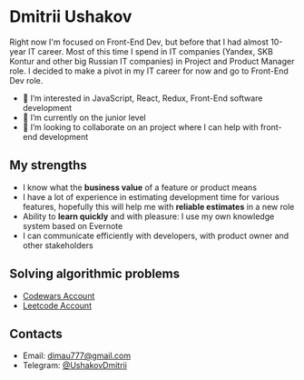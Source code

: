 <h1>Dmitrii Ushakov</h1>

Right now I'm focused on Front-End Dev, but before that I had almost 10-year IT career. Most of this time I spend in IT companies (Yandex, SKB Kontur and other big Russian IT companies) in Project and Product Manager role. I decided to make a pivot in my IT career for now and go to Front-End Dev role.

- 👀 I’m interested in JavaScript, React, Redux, Front-End software development
- 🌱 I’m currently on the junior level
- 💞️ I’m looking to collaborate on an project where I can help with front-end development 

<h2>My strengths</h2>
<ul>
  <li>I know what the <b>business value</b> of a feature or product means</li>
  <li>I have a lot of experience in estimating development time for various features, hopefully this will help me with <b>reliable estimates</b> in a new role</li>
  <li>Ability to <b>learn quickly</b> and with pleasure: I use my own knowledge system based on Evernote</li>
  <li>I can communicate efficiently with developers, with product owner and other stakeholders</li>
</ul>

<h2>Solving algorithmic problems</h2>
<ul>
  <li><a href="https://www.codewars.com/users/dimau" target="_blank">Codewars Account</a></li>
  <li><a href="https://leetcode.com/dimau777/" target="_blank">Leetcode Account</a></li>
</ul>

<h2>Contacts</h2>
<ul>
  <li>Email: <a href="mailto:dimau777@gmail.com" target="_blank">dimau777@gmail.com</a></li>
  <li>Telegram: <a href="https://t.me/UshakovDmitrii" target="_blank">@UshakovDmitrii</a></li>
</ul>
